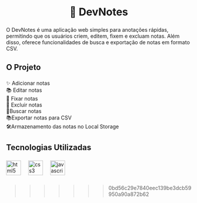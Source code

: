 
<h1 align="center">👋 DevNotes</h1>

###

<p align="left">O DevNotes é uma aplicação web simples para anotações rápidas, permitindo que os usuários criem, editem, fixem e excluam notas. Além disso, oferece funcionalidades de busca e exportação de notas em formato CSV.</p>

###

<h2 align="left">O Projeto</h2>

###

<p align="left">✨ Adicionar notas<br>📚 Editar notas<br>🎯 Fixar notas<br>🎲 Excluir notas<br>🔭Buscar notas<br>📚Exportar notas para CSV<br>🛠Armazenamento das notas no Local Storage</p>

###

<h2 align="left">Tecnologias Utilizadas</h2>

###

<div align="left">
  <img src="https://cdn.jsdelivr.net/gh/devicons/devicon/icons/html5/html5-original.svg" height="40" alt="html5 logo"  />
  <img width="12" />
  <img src="https://cdn.jsdelivr.net/gh/devicons/devicon/icons/css3/css3-original.svg" height="40" alt="css3 logo"  />
  <img width="12" />
  <img src="https://cdn.jsdelivr.net/gh/devicons/devicon/icons/javascript/javascript-original.svg" height="40" alt="javascript logo"  />
</div>

###
>>>>>>> 0bd56c29e7840eec139be3dcb59950a90a872b62
